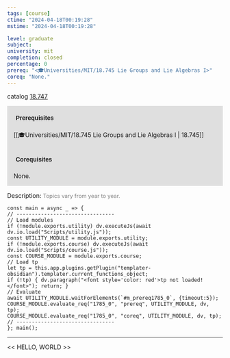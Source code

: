 ```yaml
---
tags: [course]
ctime: "2024-04-18T00:19:28"
mstime: "2024-04-18T00:19:28"

level: graduate
subject: 
university: mit
completion: closed
percentage: 0
prereq: "<🎓Universities/MIT/18.745 Lie Groups and Lie Algebras I>"
coreq: "None."
---
```


catalog [18.747](http://student.mit.edu/catalog/m18b.html#18.747)

<span style="display: block; padding: 15px; background-color: rgb(100, 100, 100, 0.2);"><font id="m_prereq1785_0" style="display: block; font-family: Arial, sans-serif; font-weight: bold; padding: 5px">Prerequisites</font><br><span id="prereq1785_0">[[🎓Universities/MIT/18.745 Lie Groups and Lie Algebras I | 18.745]]</span></span>
<span style="display: block; padding: 15px; background-color: rgb(100, 100, 100, 0.2);"><font id="m_coreq1785_0" style="display: block; font-family: Arial, sans-serif; font-weight: bold; padding: 5px">Corequisites</font><br><span id="coreq1785_0">None.</span></span>

<font style="">Description:</font>
<font style="color: grey; font-size: 0.8rem;">Topics vary from year to year.</font>

```dataviewjs
const main = async _ => {
// --------------------------------
// Load modules
if (!module.exports.utility) dv.executeJs(await dv.io.load("Scripts/utility.js"));
const UTILITY_MODULE = module.exports.utility;
if (!module.exports.course) dv.executeJs(await dv.io.load("Scripts/course.js"));
const COURSE_MODULE = module.exports.course;
// Load tp
let tp = this.app.plugins.getPlugin("templater-obsidian").templater.current_functions_object;
if (!tp) { dv.paragraph("<font style='color: red'>tp not loaded!</font>"); return; }
// Evaluate
await UTILITY_MODULE.waitForElements(`#m_prereq1785_0`, {timeout:5});
COURSE_MODULE.evaluate_req("1785_0", "prereq", UTILITY_MODULE, dv, tp);
COURSE_MODULE.evaluate_req("1785_0", "coreq", UTILITY_MODULE, dv, tp);
// --------------------------------
}; main();
```

---

<< HELLO, WORLD >>
